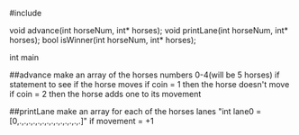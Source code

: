 #include <random>

void advance(int horseNum, int* horses);
void printLane(int horseNum, int* horses);
bool isWinner(int horseNum, int* horses);

int main


##advance
make an array of the horses numbers 0-4(will be 5 horses)
if statement to see if the horse moves
if coin = 1 then the horse doesn't move
if coin = 2 then the horse adds one to its movement

##printLane
make an array for each of the horses lanes
"int lane0 = [0,.,.,.,.,.,.,.,.,.,.,.,.,.,.]"
if movement = +1